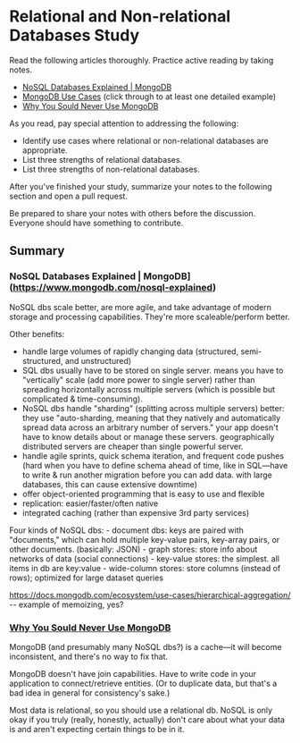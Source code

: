 # Relational and Non-relational Databases Study

Read the following articles thoroughly. Practice active reading by taking notes.

-   [NoSQL Databases Explained | MongoDB](https://www.mongodb.com/nosql-explained)
-   [MongoDB Use Cases](http://docs.mongodb.org/ecosystem/use-cases/) (click
    through to at least one detailed example)
-   [Why You Sould Never Use MongoDB](http://www.sarahmei.com/blog/2013/11/11/why-you-should-never-use-mongodb/)

As you read, pay special attention to addressing the following:

-   Identify use cases where relational or non-relational databases are
    appropriate.
-   List three strengths of relational databases.
-   List three strengths of non-relational databases.

After you've finished your study, summarize your notes to the following section
and open a pull request.

Be prepared to share your notes with others before the discussion. Everyone
should have something to contribute.

## Summary

### NoSQL Databases Explained | MongoDB](https://www.mongodb.com/nosql-explained)

NoSQL dbs scale better, are more agile, and take advantage of modern storage and processing capabilities. They're more scaleable/perform better.

Other benefits:
  - handle large volumes of rapidly changing data (structured, semi-structured, and unstructured)
  - SQL dbs usually have to be stored on single server. means you have to "vertically" scale (add more power to single server) rather than spreading horizontally across multiple servers (which is possible but complicated & time-consuming).
  - NoSQL dbs handle "sharding" (splitting across multiple servers) better: they use "auto-sharding, meaning that they natively and automatically spread data across an arbitrary number of servers." your app doesn't have to know details about or manage these servers. geographically distributed servers are cheaper than single powerful server.
  - handle agile sprints, quick schema iteration, and frequent code pushes (hard when you have to define schema ahead of time, like in SQL—have to write & run another migration before you can add data. with large databases, this can cause extensive downtime)
  - offer object-oriented programming that is easy to use and flexible
  - replication: easier/faster/often native
  - integrated caching (rather than expensive 3rd party services)

Four kinds of NoSQL dbs:
    - document dbs: keys are paired with "documents," which can hold multiple key-value pairs, key-array pairs, or other documents. (basically: JSON)
    - graph stores: store info about networks of data (social connections)
    - key-value stores: the simplest. all items in db are key:value
    - wide-column stores: store columns (instead of rows); optimized for large dataset queries

https://docs.mongodb.com/ecosystem/use-cases/hierarchical-aggregation/ -- example of memoizing, yes?

### [Why You Sould Never Use MongoDB](http://www.sarahmei.com/blog/2013/11/11/why-you-should-never-use-mongodb/)

MongoDB (and presumably many NoSQL dbs?) is a cache—it will become inconsistent, and there's no way to fix that.

MongoDB doesn't have join capabilities. Have to write code in your application to connect/retrieve entities. (Or to duplicate data, but that's a bad idea in general for consistency's sake.)

Most data is relational, so you should use a relational db. NoSQL is only okay if you truly (really, honestly, actually) don't care about what your data is and aren't expecting certain things to be in it.

